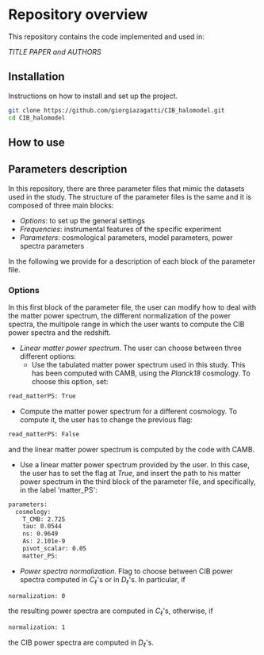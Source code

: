# Repository overview

This repository contains the code implemented and used in:

*TITLE PAPER and AUTHORS*

## Installation

Instructions on how to install and set up the project.

```bash
git clone https://github.com/giorgiazagatti/CIB_halomodel.git
cd CIB_halomodel
```

## How to use



## Parameters description

In this repository, there are three parameter files that mimic the datasets used in the study. The structure of the parameter files is the same and it is composed of three main blocks:

- *Options*: to set up the general settings
- *Frequencies*: instrumental features of the specific experiment
- *Parameters*: cosmological parameters, model parameters, power spectra parameters

In the following we provide for a description of each block of the parameter file.

### Options

In this first block of the parameter file, the user can modify how to deal with the matter power spectrum, the different normalization of the power spectra, the multipole range in which the user wants to compute the CIB power spectra and the redshift.

- *Linear matter power spectrum*. The user can choose between three different options:
  - Use the tabulated matter power spectrum used in this study. This has been computed with CAMB, using the *Planck18* cosmology. To choose this option, set:
```bash
read_matterPS: True
```
  - Compute the matter power spectrum for a different cosmology. To compute it, the user has to change the previous flag:
```bash
read_matterPS: False
```
and the linear matter power spectrum is computed by the code with CAMB.
  - Use a linear matter power spectrum provided by the user. In this case, the user has to set the flag at *True*, and insert the path to his matter power spectrum in the third block of the parameter file, and specifically, in the label 'matter_PS':
```bash
parameters:
  cosmology:
    T_CMB: 2.725
    tau: 0.0544
    ns: 0.9649
    As: 2.101e-9
    pivot_scalar: 0.05
    matter_PS: 
```
- *Power spectra normalization*. Flag to choose between CIB power spectra computed in $C_\ell$'s or in $D_\ell$'s. In particular, if
```bash
normalization: 0 
```
the resulting power spectra are computed in $C_\ell$'s, otherwise, if
```bash
normalization: 1 
```
the CIB power spectra are computed in $D_\ell$'s.


